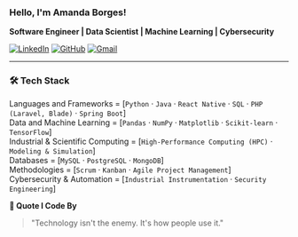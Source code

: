 ### Hello, I'm Amanda Borges!

**Software Engineer | Data Scientist | Machine Learning | Cybersecurity**

[![LinkedIn](https://img.shields.io/badge/LinkedIn-Connect-blue?style=flat&logo=linkedin)](https://linkedin.com/in/amandadecassiaborges)
[![GitHub](https://img.shields.io/badge/GitHub-Follow-black?style=flat&logo=github)](https://github.com/amandadecassiaborges)
[![Gmail](https://img.shields.io/badge/Gmail-Contact-red?style=flat&logo=gmail)](mailto:amandaborgeses@email.com)

---

### 🛠️ **Tech Stack**

Languages and Frameworks = [`Python` · `Java` · `React Native` · `SQL` · `PHP (Laravel, Blade)` · `Spring Boot`]  
Data and Machine Learning = [`Pandas` · `NumPy` · `Matplotlib` · `Scikit-learn` · `TensorFlow`]  
Industrial & Scientific Computing = [`High-Performance Computing (HPC)` · `Modeling & Simulation`]  
Databases = [`MySQL` · `PostgreSQL` · `MongoDB`]  
Methodologies = [`Scrum` · `Kanban` · `Agile Project Management`]  
Cybersecurity & Automation = [`Industrial Instrumentation` · `Security Engineering`]  


**💬 Quote I Code By**
> "Technology isn't the enemy. It's how people use it."

